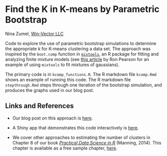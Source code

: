 # Find the K in K-means by Parametric Bootstrap

Nina Zumel, [Win-Vector LLC](http://www.win-vector.com)

Code to explore the use of parametric bootstrap simulations to determine the appropriate *k* for K-means clustering a data set. The approach was inspired by the `boot.comp` function in [`mixtools`](https://cran.r-project.org/web/packages/mixtools/index.html), an R package for fitting and analyzing finite mixture models (see [this article](http://exploringdatablog.blogspot.com/2011/08/fitting-mixture-distributions-with-r.html) by Ron Pearson for an example of using `mixtools` to fit mixtures of gaussians).

The primary code is in `kcomp_functions.R`. The R markdown file `kcomp.Rmd` shows an example of running this code. The R markdown file `stepthrough.Rmd` steps through one iteration of the bootstrap simulation, and produces the graphs used in our blog post.

## Links and References

* Our blog post on this approach is [here](http://www.win-vector.com/blog/2016/02/finding-the-k-in-k-means-by-parametric-bootstrap/).

* A Shiny app that demonstrates this code interactively is [here](https://win-vector.shinyapps.io/kcompshiny/).

* We cover other approaches to estimating the number of clusters in Chapter 8 of our book [*Practical Data Science in R*](https://www.manning.com/books/practical-data-science-with-r) (Manning, 2014). This chapter is available as a free sample chapter, [here](https://manning-content.s3.amazonaws.com/download/e/dc31390-3cb7-49dd-ab02-937c1af1c2e1/PDSwR_CH08.pdf).



